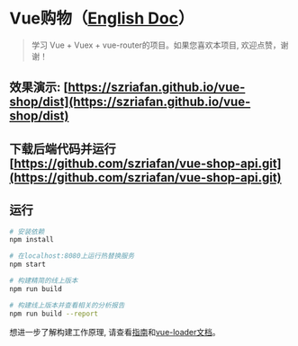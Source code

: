 # Vue购物（[English Doc](https://github.com/szriafan/vue-shop/blob/master/README.md)）

> 学习 Vue + Vuex + vue-router的项目。如果您喜欢本项目, 欢迎点赞，谢谢！

## 效果演示: [https://szriafan.github.io/vue-shop/dist](https://szriafan.github.io/vue-shop/dist)

## 下载后端代码并运行 [https://github.com/szriafan/vue-shop-api.git](https://github.com/szriafan/vue-shop-api.git) 


## 运行

``` bash
# 安装依赖
npm install

# 在localhost:8080上运行热替换服务
npm start

# 构建精简的线上版本
npm run build

# 构建线上版本并查看相关的分析报告
npm run build --report
```

想进一步了解构建工作原理, 请查看[指南](http://vuejs-templates.github.io/webpack/)和[vue-loader文档](http://vuejs.github.io/vue-loader)。
